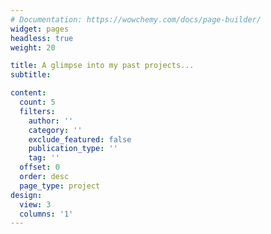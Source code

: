 ```yaml
---
# Documentation: https://wowchemy.com/docs/page-builder/
widget: pages
headless: true
weight: 20

title: A glimpse into my past projects...
subtitle:

content:
  count: 5
  filters:
    author: ''
    category: ''
    exclude_featured: false
    publication_type: ''
    tag: ''
  offset: 0
  order: desc
  page_type: project
design:
  view: 3
  columns: '1'
---
```

